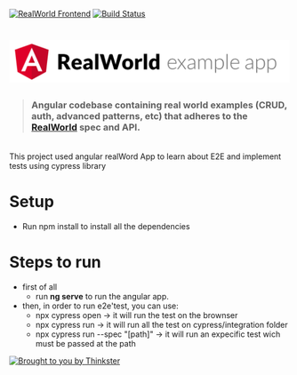 [![RealWorld Frontend](https://img.shields.io/badge/realworld-frontend-%23783578.svg)](http://realworld.io)
[![Build Status](https://travis-ci.org/gothinkster/angular-realworld-example-app.svg?branch=master)](https://travis-ci.org/gothinkster/angular-realworld-example-app)

# ![Angular Example App](logo.png)

> ### Angular codebase containing real world examples (CRUD, auth, advanced patterns, etc) that adheres to the [RealWorld](https://github.com/gothinkster/realworld-example-apps) spec and API.

<br>
This project used angular realWord App to learn about E2E and implement tests using cypress library
<br>

# Setup
 - Run npm install to install all the dependencies
# Steps to run 

- first of all 
    - run  **ng serve** to run the angular app.
- then, in order to run e2e'test, you can use:
    - npx cypress open -> it will run the test on the brownser
    - npx cypress run -> it will run all the test on cypress/integration folder
    - npx cypress run --spec "[path]" -> it will run an expecific test wich must be passed at the path

[![Brought to you by Thinkster](https://raw.githubusercontent.com/gothinkster/realworld/master/media/end.png)](https://thinkster.io)
